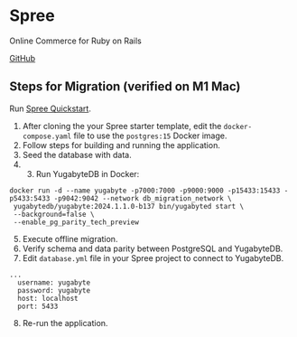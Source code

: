 # Spree

Online Commerce for Ruby on Rails

[GitHub](https://github.com/spree/spree)

## Steps for Migration (verified on M1 Mac)

Run [Spree Quickstart](https://docs.spreecommerce.org/developer/getting-started/quickstart#setting-up-your-development-environment).

1. After cloning the your Spree starter template, edit the `docker-compose.yaml` file to use the `postgres:15` Docker image.
2. Follow steps for building and running the application.
3. Seed the database with data.
4. 3. Run YugabyteDB in Docker:

```
docker run -d --name yugabyte -p7000:7000 -p9000:9000 -p15433:15433 -p5433:5433 -p9042:9042 --network db_migration_network \
 yugabytedb/yugabyte:2024.1.1.0-b137 bin/yugabyted start \
 --background=false \
 --enable_pg_parity_tech_preview
```

5.  Execute offline migration.
6.  Verify schema and data parity between PostgreSQL and YugabyteDB.
7.  Edit `database.yml` file in your Spree project to connect to YugabyteDB.

```
...
  username: yugabyte
  password: yugabyte
  host: localhost
  port: 5433
```

8. Re-run the application.
